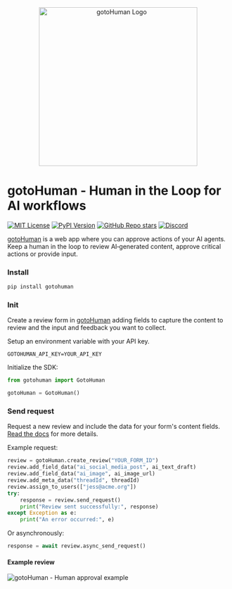 <div align="center">

<img src="./img/logo.png" alt="gotoHuman Logo" width="360px"/>

</div>

# gotoHuman - Human in the Loop for AI workflows

[![MIT License](https://img.shields.io/badge/License-MIT-red.svg?style=flat-square)](https://opensource.org/licenses/MIT)
[![PyPI Version](https://img.shields.io/pypi/v/gotohuman.svg?style=flat-square&label=pypi+gotohuman)](https://pypi.python.org/pypi/gotohuman)
[![GitHub Repo stars](https://img.shields.io/github/stars/gotohuman?style=flat-square&logo=GitHub&label=gotohuman)](https://github.com/langfuse/langfuse)
[![Discord](https://img.shields.io/discord/1301983673616171090?style=flat-square&logo=Discord&logoColor=white&label=Discord&color=%23434EE4)](https://discord.gg/yDSQtf2SSg)

[gotoHuman](https://gotohuman.com) is a web app where you can approve actions of your AI agents. Keep a human in the loop to review AI‑generated content, approve critical actions or provide input.

### Install

```bash
pip install gotohuman
```

### Init

Create a review form in [gotoHuman](https://app.gotohuman.com) adding fields to capture the content to review and the input and feedback you want to collect.

Setup an environment variable with your API key.
```
GOTOHUMAN_API_KEY=YOUR_API_KEY
```

Initialize the SDK:
```python
from gotohuman import GotoHuman

gotoHuman = GotoHuman()
```

### Send request

Request a new review and include the data for your form's content fields.  
[Read the docs](https://docs.gotohuman.com/send-requests) for more details.

Example request:
```python
review = gotoHuman.create_review("YOUR_FORM_ID")
review.add_field_data("ai_social_media_post", ai_text_draft)
review.add_field_data("ai_image", ai_image_url)
review.add_meta_data("threadId", threadId)
review.assign_to_users(["jess@acme.org"])
try:
    response = review.send_request()
    print("Review sent successfully:", response)
except Exception as e:
    print("An error occurred:", e)
```

Or asynchronously:
```python
response = await review.async_send_request()
```

#### Example review

![gotoHuman - Human approval example](./img/repo-review-example.jpg)